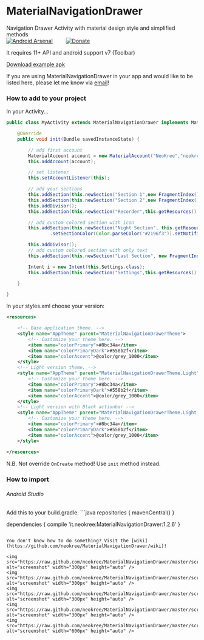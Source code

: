 MaterialNavigationDrawer
========================

Navigation Drawer Activity with material design style and simplified methods<br>
[![Android Arsenal](https://img.shields.io/badge/Android%20Arsenal-MaterialNavigationDrawer-brightgreen.svg?style=flat)](https://android-arsenal.com/details/1/1114)&ensp;&ensp;&ensp;&ensp;&ensp;[![Donate](https://www.paypalobjects.com/en_GB/i/btn/btn_donate_LG.gif)](https://www.paypal.com/cgi-bin/webscr?cmd=_s-xclick&hosted_button_id=K4GJELZKNEF68)

It requires 11+ API and android support v7 (Toolbar)<br>

[Download example apk](https://raw.github.com/neokree/MaterialNavigationDrawer/master/example.apk)<br>

If you are using MaterialNavigationDrawer in your app and would like to be listed here, please let me know via [email](mailto:neokree@gmail.com)! <br>

### How to add to your project
In your Activity...
```java
public class MyActivity extends MaterialNavigationDrawer implements MaterialAccountListener {

    @Override
    public void init(Bundle savedInstanceState) {

        // add first account
        MaterialAccount account = new MaterialAccount("NeoKree","neokree@gmail.com",this.getResources().getDrawable(R.drawable.photo),this.getResources().getDrawable(R.drawable.bamboo));
        this.addAccount(account);

        // set listener
        this.setAccountListener(this);

        // add your sections
        this.addSection(this.newSection("Section 1",new FragmentIndex()));
        this.addSection(this.newSection("Section 2",new FragmentIndex()));
        this.addDivisor();
        this.addSection(this.newSection("Recorder",this.getResources().getDrawable(R.drawable.ic_mic_white_24dp),new FragmentIndex()).setNotifications(10));

        // add custom colored section with icon
        this.addSection(this.newSection("Night Section", this.getResources().getDrawable(R.drawable.ic_hotel_grey600_24dp), new FragmentIndex())
                .setSectionColor(Color.parseColor("#2196f3")).setNotifications(150)); // material blue 500

        this.addDivisor();
        // add custom colored section with only text
        this.addSection(this.newSection("Last Section", new FragmentIndex()).setSectionColor((Color.parseColor("#ff9800")))); // material orange 500

        Intent i = new Intent(this,Settings.class);
        this.addSection(this.newSection("Settings",this.getResources().getDrawable(R.drawable.ic_settings_black_24dp),i));

    }

}
```
In your styles.xml choose your version:
```xml
<resources>

    <!-- Base application theme. -->
    <style name="AppTheme" parent="MaterialNavigationDrawerTheme">
        <!-- Customize your theme here. -->
        <item name="colorPrimary">#8bc34a</item>
        <item name="colorPrimaryDark">#558b2f</item>
        <item name="colorAccent">@color/grey_1000</item>
    </style>
    <!-- Light version theme. -->
    <style name="AppTheme" parent="MaterialNavigationDrawerTheme.Light">
        <!-- Customize your theme here. -->
        <item name="colorPrimary">#8bc34a</item>
        <item name="colorPrimaryDark">#558b2f</item>
        <item name="colorAccent">@color/grey_1000</item>
    </style>
    <!-- Light version with Black actionbar -->
    <style name="AppTheme" parent="MaterialNavigationDrawerTheme.Light.DarkActionBar">
        <!-- Customize your theme here. -->
        <item name="colorPrimary">#8bc34a</item>
        <item name="colorPrimaryDark">#558b2f</item>
        <item name="colorAccent">@color/grey_1000</item>
    </style>
    
</resources>
```
N.B. Not override <code>OnCreate</code> method! Use <code>init</code> method instead.<br>

<h3>How to import </h3>
<h6>Android Studio</h6>
Add this to your build.gradle:
```java 
repositories {
    mavenCentral()
}

dependencies {
    compile 'it.neokree:MaterialNavigationDrawer:1.2.6'
}
```

You don't know how to do something? Visit the [wiki](https://github.com/neokree/MaterialNavigationDrawer/wiki)!

<img src="https://raw.github.com/neokree/MaterialNavigationDrawer/master/screen1.png" alt="screenshot" width="300px" height="auto" />
<img src="https://raw.github.com/neokree/MaterialNavigationDrawer/master/screen2.png" alt="screenshot" width="300px" height="auto" />
<img src="https://raw.github.com/neokree/MaterialNavigationDrawer/master/screen3.png" alt="screenshot" width="300px" height="auto" />
<img src="https://raw.github.com/neokree/MaterialNavigationDrawer/master/screen4.png" alt="screenshot" width="300px" height="auto" />
<img src="https://raw.github.com/neokree/MaterialNavigationDrawer/master/screen5.png" alt="screenshot" width="600px" height="auto" />
